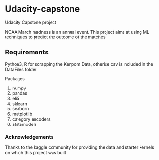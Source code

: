 # Udacity-capstone
Udacity Capstone project

NCAA March madness is an annual event. This project aims at using ML techniques to predict the outcome of the matches.

## Requirements
Python3, R for scrapping the Kenpom Data, otherise csv is included in the DataFiles folder

Packages
1. numpy
2. pandas
3. eli5
4. sklearn
5. seaborn
6. matplotlib
7. category encoders
8. statsmodels

### Acknowledgements

Thanks to the kaggle community for providing the data and starter kernels on which this project was built
